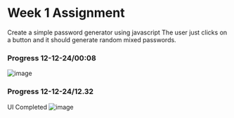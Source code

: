 # Week 1 Assignment
Create a simple password generator using javascript The user just clicks on a button and it should generate random mixed passwords.

### Progress 12-12-24/00:08
![image](https://github.com/user-attachments/assets/496a95c7-4862-4045-8936-87fb5889da84)

### Progress 12-12-24/12.32
UI Completed
![image](https://github.com/user-attachments/assets/068d0197-671e-4938-ad8b-eaca0355ee56)
